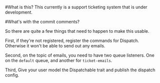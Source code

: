 #What is this?
This currently is a support ticketing system that is under development. 

#What's with the commit comments?

So there are quite a few things that need to happen to make this usable.

First, if they're not registered, register the commands for Dispatch. Otherwise it won't be able to send out any emails.

Second, on the topic of emails, you need to have two queue listeners. One on the `default` queue, and another for `ticket-emails`.

Third, Give your user model the Dispatchable trait and publish the dispatch config.